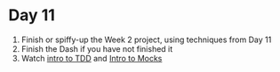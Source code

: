 Day 11
=========================

1. Finish or spiffy-up the Week 2 project, using techniques from Day 11
2. Finish the Dash if you have not finished it
3. Watch [intro to TDD](https://rubyoffrails.com/videos/18-introduction-to-test-driven-design-tdd) and [Intro to Mocks](https://rubyoffrails.com/videos/19-tdd-mocks-and-messages)

